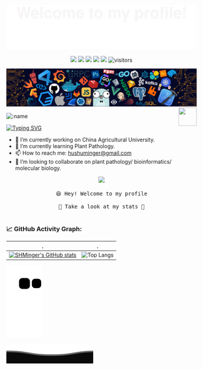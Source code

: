<!--
**SHMinger/SHMinger** is a ✨ _special_ ✨ repository because its `README.md` (this file) appears on your GitHub profile.

Here are some ideas to get you started:

### Hi there 👋
- 🔭 I’m currently working on ...
- 🌱 I’m currently learning ...
- 👯 I’m looking to collaborate on ...
- 🤔 I’m looking for help with ...
- 💬 Ask me about ...
- 📫 How to reach me: ...
- 😄 Pronouns: ...
- ⚡ Fun fact: ...
-->

![](assets/Bottom_up.svg)

<!--   my-icons -->
<p align="center">
    <a href="https://github.com/SHMinger/SHMinger"><img src="https://img.shields.io/badge/status-updating-brightgreen.svg"></a>
    <a href="https://github.com/python/cpython"><img src="https://img.shields.io/badge/Python-3.10-FF1493.svg"></a>
    <a href="https://github.com/SHMinger/SHMinger/graphs/contributors"><img src="https://img.shields.io/github/contributors/BEPb/BEPb?color=blue"></a>
    <a href="https://github.com/SHMinger/SHMinger/stargazers"><img src="https://img.shields.io/github/stars/SHMinger/SHMinger.svg?logo=github"></a>
    <a href="https://github.com/SHMinger/SHMinger/network/members"><img src="https://img.shields.io/github/forks/SHMinger/SHMinger.svg?color=blue&logo=github"></a>
    <img src="https://visitor-badge.laobi.icu/badge?page_id=SHMinger.SHMinger" alt="visitors"/>   
</p>

<!--   my-header-img -->
![](./src/header_.png)
<a href="https://www.python.org/"><img src="https://upload.wikimedia.org/wikipedia/commons/c/c3/Python-logo-notext.svg" align="right" height="48" width="48" ></a>


![:name](https://count.getloli.com/get/@SHMinger?theme=rule34)


<!--   my-ticker -->    
[![Typing SVG](https://readme-typing-svg.herokuapp.com?color=%2336BCF7&center=true&vCenter=true&width=600&lines=Hi+there+👋,+I+am+Shuming+Hu;+Welcome+to+My+Profile!;Always+learning+new+things)](https://git.io/typing-svg)
<!--   profile -->  
- 🔭 I’m currently working on China Agricultural University.
- 🌱 I’m currently learning Plant Pathology.
- 📫 How to reach me: hushuminger@gmail.com
- 👯 I’m looking to collaborate on plant pathology/ bioinformatics/ molecular biology.

<p align="center">
  <img src="https://user-images.githubusercontent.com/5679180/79618120-0daffb80-80be-11ea-819e-d2b0fa904d07.gif" width="27px">
  <br><br />
  <samp>
    😆 Hey! Welcome to my profile
    <br />
    <br />🍉 Take a look at my stats  🌱
    <br />
    <br />
  </samp>

<!-- GitHub stats graph -->
### 📈 GitHub Activity Graph:

| .                                                                                                                                       | .                                                                                                                         |
|-----------------------------------------------------------------------------------------------------------------------------------------|---------------------------------------------------------------------------------------------------------------------------|
| [![SHMinger's GitHub stats](https://github-readme-stats.vercel.app/api?username=SHMinger)](https://github.com/SHMinger/github-readme-stats) | ![Top Langs](https://github-readme-stats.vercel.app/api/top-langs/?username=SHMinger&size_weight=0.5&count_weight=0.5) | 

<!--  generate snack -->
![:snack](https://raw.githubusercontent.com/SHMinger/SHMinger/main/assets/github-contribution-grid-snake.svg)

![](assets/Bottom_down.svg)
